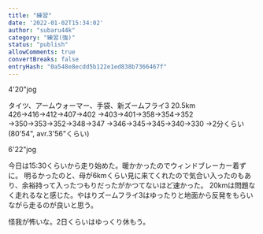 ```yaml
---
title: "練習"
date: '2022-01-02T15:34:02'
author: "subaru44k"
category: "練習(強)"
status: "publish"
allowComments: true
convertBreaks: false
entryHash: "0a548e8ecdd5b122e1ed838b7366467f"
---
```

4'20"jog

タイツ、アームウォーマー、手袋、新ズームフライ3
20.5km
426→416→412→407→402
→403→401→358→354→352
→350→353→352→348→347
→346→345→345→340→330
→2分くらい
(80'54", avr.3'56"くらい)

6'22"jog

今日は15:30くらいから走り始めた。暖かかったのでウィンドブレーカー着ずに。
明るかったのと、母が6kmくらい見に来てくれたので気合い入ったのもあり、余裕持って入ったつもりだったがかつてないほど速かった。
20kmは問題なく走れるなと感じた。やはりズームフライ3はゆったりと地面から反発をもらいながら走るのが良いと思う。

怪我が怖いな。2日くらいはゆっくり休もう。

